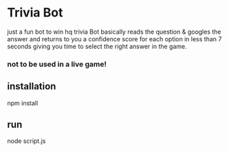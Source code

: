 # Trivia Bot
just a fun bot to win hq trivia
Bot basically reads the question & googles the answer and returns to you a confidence score for each option in less than 7 seconds giving you time to select the right answer in the game.

### not to be used in a live game! 



## installation
npm install

## run
node script.js 
